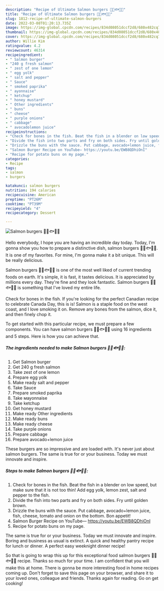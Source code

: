 ```yaml
---
description: "Recipe of Ultimate Salmon burgers 🥬🥑🐟🧀🍅"
title: "Recipe of Ultimate Salmon burgers 🥬🥑🐟🧀🍅"
slug: 1812-recipe-of-ultimate-salmon-burgers
date: 2022-03-08T01:20:13.735Z
image: https://img-global.cpcdn.com/recipes/834d08051dccf2d8/680x482cq70/salmon-burgers-recipe-main-photo.jpg
thumbnail: https://img-global.cpcdn.com/recipes/834d08051dccf2d8/680x482cq70/salmon-burgers-recipe-main-photo.jpg
cover: https://img-global.cpcdn.com/recipes/834d08051dccf2d8/680x482cq70/salmon-burgers-recipe-main-photo.jpg
author: Willie Kim
ratingvalue: 4.2
reviewcount: 46314
recipeingredient:
- " Salmon burger"
- "240 g fresh salmon"
- " zest of one lemon"
- " egg yolk"
- " salt and pepper"
- " Sauce"
- " smoked paprika"
- " ayonnaise"
- " ketchup"
- " honey mustard"
- " Other ingredients"
- " buns"
- " cheese"
- " purple onions"
- " cabbage"
- " avocadolemon juice"
recipeinstructions:
- "Check for bones in the fish. Beat the fish in a blender on low speed, but make sure that it is not too thin! Add egg yolk, lemon zest, salt and pepper to the fish."
- "Divide the fish into two parts and fry on both sides. Fry until golden brown."
- "Drizzle the buns with the sauce. Put cabbage, avocado+lemon juice, fish, cheese, tomato and onion on the bottom. Bon appetit!"
- "Salmon Burger Recipe on YouTube— https://youtu.be/EWB8QDhiOnI"
- "Recipe for potato buns on my page."
categories:
- Recipe
tags:
- salmon
- burgers

katakunci: salmon burgers 
nutrition: 194 calories
recipecuisine: American
preptime: "PT26M"
cooktime: "PT39M"
recipeyield: "4"
recipecategory: Dessert

---
```



![Salmon burgers 🥬🥑🐟🧀🍅](https://img-global.cpcdn.com/recipes/834d08051dccf2d8/680x482cq70/salmon-burgers-recipe-main-photo.jpg)

Hello everybody, I hope you are having an incredible day today. Today, I'm gonna show you how to prepare a distinctive dish, salmon burgers 🥬🥑🐟🧀🍅. It is one of my favorites. For mine, I'm gonna make it a bit unique. This will be really delicious.

Salmon burgers 🥬🥑🐟🧀🍅 is one of the most well liked of current trending foods on earth. It's simple, it is fast, it tastes delicious. It is appreciated by millions every day. They're fine and they look fantastic. Salmon burgers 🥬🥑🐟🧀🍅 is something that I've loved my entire life.

Check for bones in the fish. If you&#39;re looking for the perfect Canadian recipe to celebrate Canada Day, this is is! Salmon is a staple food on the west coast, and I love smoking it on. Remove any bones from the salmon, dice it, and then finely chop it.


To get started with this particular recipe, we must prepare a few components. You can have salmon burgers 🥬🥑🐟🧀🍅 using 16 ingredients and 5 steps. Here is how you can achieve that.

<!--inarticleads1-->

##### The ingredients needed to make Salmon burgers 🥬🥑🐟🧀🍅:

1. Get  Salmon burger
1. Get 240 g fresh salmon
1. Take  zest of one lemon
1. Prepare  egg yolk
1. Make ready  salt and pepper
1. Take  Sauce
1. Prepare  smoked paprika
1. Take  мayonnaise
1. Take  ketchup
1. Get  honey mustard
1. Make ready  Other ingredients
1. Make ready  buns
1. Make ready  cheese
1. Take  purple onions
1. Prepare  cabbage
1. Prepare  avocado+lemon juice


These burgers are so impressive and are loaded with. It&#39;s never just about salmon burgers. The same is true for or your business. Today we must innovate and inspire. 

<!--inarticleads2-->

##### Steps to make Salmon burgers 🥬🥑🐟🧀🍅:

1. Check for bones in the fish. Beat the fish in a blender on low speed, but make sure that it is not too thin! Add egg yolk, lemon zest, salt and pepper to the fish.
1. Divide the fish into two parts and fry on both sides. Fry until golden brown.
1. Drizzle the buns with the sauce. Put cabbage, avocado+lemon juice, fish, cheese, tomato and onion on the bottom. Bon appetit!
1. Salmon Burger Recipe on YouTube— https://youtu.be/EWB8QDhiOnI
1. Recipe for potato buns on my page.


The same is true for or your business. Today we must innovate and inspire. Boring and business as usual is extinct. A quick and healthy pantry recipe for lunch or dinner. A perfect easy weeknight dinner recipe! 

So that is going to wrap this up for this exceptional food salmon burgers 🥬🥑🐟🧀🍅 recipe. Thanks so much for your time. I am confident that you will make this at home. There is gonna be more interesting food in home recipes coming up. Don't forget to save this page on your browser, and share it to your loved ones, colleague and friends. Thanks again for reading. Go on get cooking!
